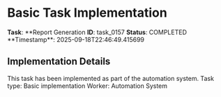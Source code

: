 # Basic Task Implementation

**Task**: **Report Generation
**ID**: task_0157
**Status**: COMPLETED
**Timestamp\*\*: 2025-09-18T22:46:49.415699

## Implementation Details

This task has been implemented as part of the automation system.
Task type: Basic implementation
Worker: Automation System
